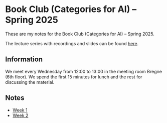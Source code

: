 # Book Club (Categories for AI) – Spring 2025

These are my notes for the Book Club (Categories for AI) – Spring 2025.

The lecture series with recordings and slides can be found [here](https://cats.for.ai/).

## Information

We meet every Wednesday from 12:00 to 13:00 in the meeting room Bregne (6th floor). We spend the first 15 minutes for lunch and the rest for discussing the material.

## Notes

- [Week 1](week1.md)
- [Week 2](week2.md)
